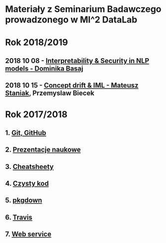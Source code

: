 # Materiały z Seminarium Badawczego prowadzonego w MI^2 DataLab


# Rok 2018/2019

## 2018 10 08 - [Interpretability & Security in NLP models - Dominika Basaj](https://github.com/mi2-warsaw/MI2DataLab_Seminarium/blob/master/2018_10_08_QA/seminarum_08_10.pdf)
## 2018 10 15 - [Concept drift & IML - Mateusz Staniak](https://github.com/mi2-warsaw/MI2DataLab_Seminarium/blob/master/2018_10_15_Drift/Concept_drift___IML.pdf), Przemyslaw Biecek

# Rok 2017/2018

## 1. [Git, GitHub](https://github.com/mi2-warsaw/MI2DataLab_Seminarium/tree/master/2017_10_10_git)

## 2. [Prezentacje naukowe](https://github.com/mi2-warsaw/MI2DataLab_Seminarium/tree/master/2017_10_17_Prezentacje)

## 3. [Cheatsheety](https://github.com/mi2-warsaw/MI2DataLab_Seminarium/tree/master/2017_11_14_Cheatsheets)

## 4. [Czysty kod](https://github.com/mi2-warsaw/MI2DataLab_Seminarium/tree/master/2017_11_21_czysty_kod)

## 5. [pkgdown](https://github.com/mi2-warsaw/MI2DataLab_Seminarium/tree/master/2017_11_28_pkgdown)

## 6. [Travis](https://github.com/mi2-warsaw/MI2DataLab_Seminarium/tree/master/2017_12_19_travis)

## 7. [Web service](https://git.applica.pl/services-doc/nlp-ws/blob/master/NLP-WS-1.0.0.md)
